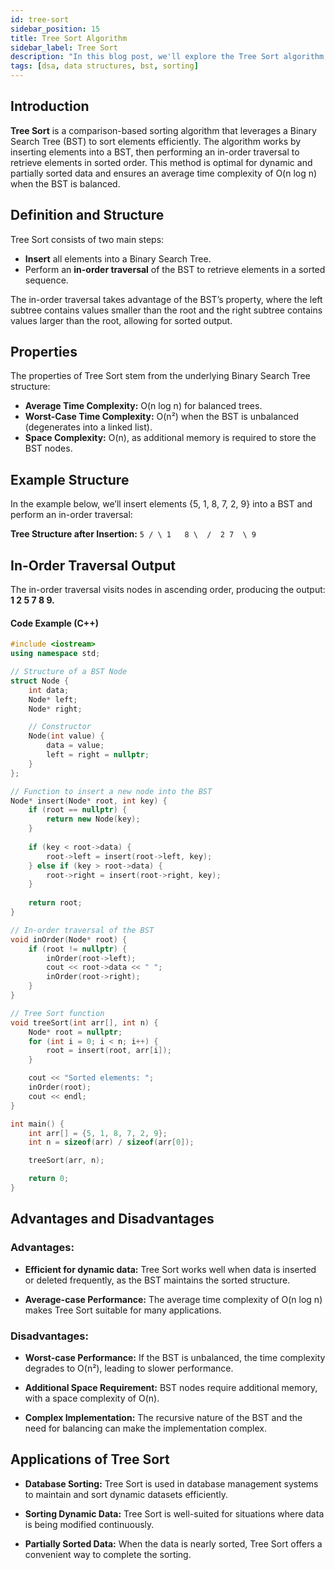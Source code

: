 ```yaml
---
id: tree-sort
sidebar_position: 15
title: Tree Sort Algorithm
sidebar_label: Tree Sort
description: "In this blog post, we'll explore the Tree Sort algorithm, which uses binary search trees (BSTs) for efficient sorting of elements."
tags: [dsa, data structures, bst, sorting]
---
```


## Introduction
**Tree Sort** is a comparison-based sorting algorithm that leverages a Binary Search Tree (BST) to sort elements efficiently. The algorithm works by inserting elements into a BST, then performing an in-order traversal to retrieve elements in sorted order. This method is optimal for dynamic and partially sorted data and ensures an average time complexity of O(n log n) when the BST is balanced.

## Definition and Structure
Tree Sort consists of two main steps:
- **Insert** all elements into a Binary Search Tree.
- Perform an **in-order traversal** of the BST to retrieve elements in a sorted sequence.

The in-order traversal takes advantage of the BST’s property, where the left subtree contains values smaller than the root and the right subtree contains values larger than the root, allowing for sorted output.

## Properties
The properties of Tree Sort stem from the underlying Binary Search Tree structure:
- **Average Time Complexity:** O(n log n) for balanced trees.
- **Worst-Case Time Complexity:** O(n²) when the BST is unbalanced (degenerates into a linked list).
- **Space Complexity:** O(n), as additional memory is required to store the BST nodes.

## Example Structure
In the example below, we’ll insert elements {5, 1, 8, 7, 2, 9} into a BST and perform an in-order traversal:

**Tree Structure after Insertion:**
    ```
        5
       / \
      1   8
       \  / 
        2 7 
           \
            9
    ```
## In-Order Traversal Output
The in-order traversal visits nodes in ascending order, producing the output: **1 2 5 7 8 9.**

#### Code Example (C++)
```cpp
#include <iostream>
using namespace std;

// Structure of a BST Node
struct Node {
    int data;
    Node* left;
    Node* right;

    // Constructor
    Node(int value) {
        data = value;
        left = right = nullptr;
    }
};

// Function to insert a new node into the BST
Node* insert(Node* root, int key) {
    if (root == nullptr) {
        return new Node(key);
    }
    
    if (key < root->data) {
        root->left = insert(root->left, key);
    } else if (key > root->data) {
        root->right = insert(root->right, key);
    }
    
    return root;
}

// In-order traversal of the BST
void inOrder(Node* root) {
    if (root != nullptr) {
        inOrder(root->left);
        cout << root->data << " ";
        inOrder(root->right);
    }
}

// Tree Sort function
void treeSort(int arr[], int n) {
    Node* root = nullptr;
    for (int i = 0; i < n; i++) {
        root = insert(root, arr[i]);
    }

    cout << "Sorted elements: ";
    inOrder(root);
    cout << endl;
}

int main() {
    int arr[] = {5, 1, 8, 7, 2, 9};
    int n = sizeof(arr) / sizeof(arr[0]);

    treeSort(arr, n);

    return 0;
}

```

## Advantages and Disadvantages

### Advantages:

- **Efficient for dynamic data:** Tree Sort works well when data is inserted or deleted frequently, as the BST maintains the sorted structure.

- **Average-case Performance:** The average time complexity of O(n log n) makes Tree Sort suitable for many applications.

### Disadvantages:

- **Worst-case Performance:** If the BST is unbalanced, the time complexity degrades to O(n²), leading to slower performance.

- **Additional Space Requirement:** BST nodes require additional memory, with a space complexity of O(n).

- **Complex Implementation:** The recursive nature of the BST and the need for balancing can make the implementation
complex.

## Applications of Tree Sort

- **Database Sorting:** Tree Sort is used in database management systems to maintain and sort dynamic datasets efficiently.

- **Sorting Dynamic Data:** Tree Sort is well-suited for situations where data is being modified continuously.

- **Partially Sorted Data:** When the data is nearly sorted, Tree Sort offers a convenient way to complete the sorting.
